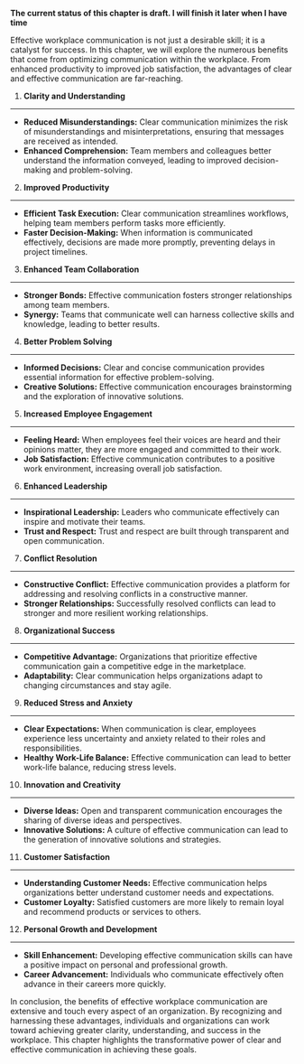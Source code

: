 **The current status of this chapter is draft. I will finish it later when I have time**

Effective workplace communication is not just a desirable skill; it is a catalyst for success. In this chapter, we will explore the numerous benefits that come from optimizing communication within the workplace. From enhanced productivity to improved job satisfaction, the advantages of clear and effective communication are far-reaching.

1. **Clarity and Understanding**
--------------------------------

* **Reduced Misunderstandings:** Clear communication minimizes the risk of misunderstandings and misinterpretations, ensuring that messages are received as intended.
* **Enhanced Comprehension:** Team members and colleagues better understand the information conveyed, leading to improved decision-making and problem-solving.

2. **Improved Productivity**
----------------------------

* **Efficient Task Execution:** Clear communication streamlines workflows, helping team members perform tasks more efficiently.
* **Faster Decision-Making:** When information is communicated effectively, decisions are made more promptly, preventing delays in project timelines.

3. **Enhanced Team Collaboration**
----------------------------------

* **Stronger Bonds:** Effective communication fosters stronger relationships among team members.
* **Synergy:** Teams that communicate well can harness collective skills and knowledge, leading to better results.

4. **Better Problem Solving**
-----------------------------

* **Informed Decisions:** Clear and concise communication provides essential information for effective problem-solving.
* **Creative Solutions:** Effective communication encourages brainstorming and the exploration of innovative solutions.

5. **Increased Employee Engagement**
------------------------------------

* **Feeling Heard:** When employees feel their voices are heard and their opinions matter, they are more engaged and committed to their work.
* **Job Satisfaction:** Effective communication contributes to a positive work environment, increasing overall job satisfaction.

6. **Enhanced Leadership**
--------------------------

* **Inspirational Leadership:** Leaders who communicate effectively can inspire and motivate their teams.
* **Trust and Respect:** Trust and respect are built through transparent and open communication.

7. **Conflict Resolution**
--------------------------

* **Constructive Conflict:** Effective communication provides a platform for addressing and resolving conflicts in a constructive manner.
* **Stronger Relationships:** Successfully resolved conflicts can lead to stronger and more resilient working relationships.

8. **Organizational Success**
-----------------------------

* **Competitive Advantage:** Organizations that prioritize effective communication gain a competitive edge in the marketplace.
* **Adaptability:** Clear communication helps organizations adapt to changing circumstances and stay agile.

9. **Reduced Stress and Anxiety**
---------------------------------

* **Clear Expectations:** When communication is clear, employees experience less uncertainty and anxiety related to their roles and responsibilities.
* **Healthy Work-Life Balance:** Effective communication can lead to better work-life balance, reducing stress levels.

10. **Innovation and Creativity**
---------------------------------

* **Diverse Ideas:** Open and transparent communication encourages the sharing of diverse ideas and perspectives.
* **Innovative Solutions:** A culture of effective communication can lead to the generation of innovative solutions and strategies.

11. **Customer Satisfaction**
-----------------------------

* **Understanding Customer Needs:** Effective communication helps organizations better understand customer needs and expectations.
* **Customer Loyalty:** Satisfied customers are more likely to remain loyal and recommend products or services to others.

12. **Personal Growth and Development**
---------------------------------------

* **Skill Enhancement:** Developing effective communication skills can have a positive impact on personal and professional growth.
* **Career Advancement:** Individuals who communicate effectively often advance in their careers more quickly.

In conclusion, the benefits of effective workplace communication are extensive and touch every aspect of an organization. By recognizing and harnessing these advantages, individuals and organizations can work toward achieving greater clarity, understanding, and success in the workplace. This chapter highlights the transformative power of clear and effective communication in achieving these goals.
